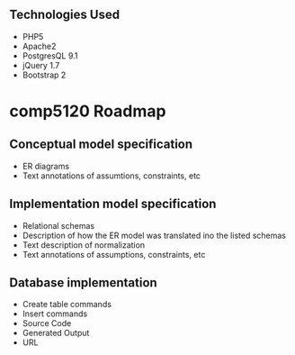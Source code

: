 Technologies Used
--------
- PHP5
- Apache2
- PostgresQL 9.1
- jQuery 1.7
- Bootstrap 2

comp5120 Roadmap
========


Conceptual model specification
--------
- ER diagrams
- Text annotations of assumtions, constraints, etc


Implementation model specification
--------
- Relational schemas
- Description of how the ER model was translated ino the listed schemas
- Text description of normalization
- Text annotations of assumptions, constraints, etc

Database implementation
--------
- Create table commands
- Insert commands
- Source Code
- Generated Output
- URL
